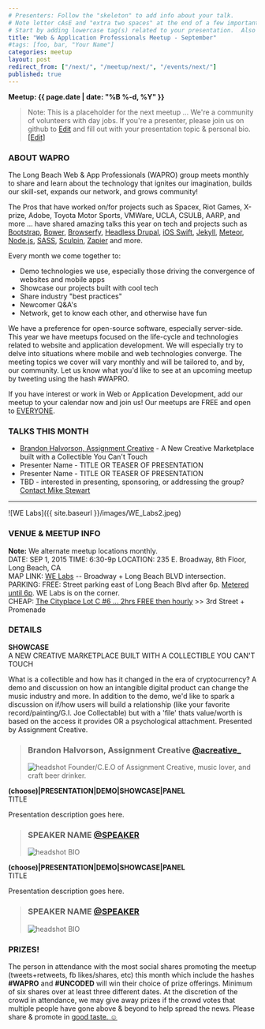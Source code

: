 ```yaml
---
# Presenters: Follow the "skeleton" to add info about your talk.
# Note letter cAsE and "extra two spaces" at the end of a few important lines.
# Start by adding lowercase tag(s) related to your presentation.  Also add "Your Name" as a tag.
title: "Web & Application Professionals Meetup - September"
#tags: [foo, bar, "Your Name"]
categories: meetup
layout: post
redirect_from: ["/next/", "/meetup/next/", "/events/next/"]
published: true
---
```


**Meetup: {{ page.date | date: "%B %-d, %Y" }}**  

>  Note: This is a placeholder for the next meetup ... We're a community of volunteers with day jobs. 	 If you're a presenter, please join us on github to  [Edit](https://github.com/uncodedlb/waprolb/tree/gh-pages/_posts/2015-09-01-Meetup-Sep.md) and fill out with your presentation topic & personal bio.  
[[Edit]](https://github.com/uncodedlb/waprolb/tree/gh-pages/_posts/2015-09-01-Meetup-Sep.md)  

### ABOUT WAPRO  
The Long Beach Web & App Professionals (WAPRO) group meets monthly to share and learn about the technology that ignites our imagination, builds our skill-set, expands our network, and grows community!  

The Pros that have worked on/for projects such as Spacex, Riot Games, X-prize, Adobe, Toyota Motor Sports, VMWare, UCLA, CSULB, AARP, and more ... have shared amazing talks this year on tech and projects such as [Bootstrap](http://getbootstrap.com/), [Bower](http://bower.io), [Browserfy](http://browserify.org/), [Headless Drupal](https://github.com/davidhwang/horseman), [iOS Swift](https://developer.apple.com/swift/), [Jekyll](http://jekyllrb.com), [Meteor](https://www.meteor.com/), [Node.js](http://iojs.org), [SASS](http://sass-lang.com/), [Sculpin](http://sculpin.io), [Zapier](http://zapier.com) and more.

Every month we come together to:

* Demo technologies we use, especially those driving the convergence of websites and mobile apps
* Showcase our projects built with cool tech
* Share industry "best practices"
* Newcomer Q&A's
* Network, get to know each other, and otherwise have fun


We have a preference for open-source software, especially server-side.  This year we have meetups focused on the life-cycle and technologies related to website and application development.  We will especially try to delve into situations where mobile and web technologies converge.  The meeting topics we cover will vary monthly and will be tailored to, and by, our community.  Let us know what you'd like to see at an upcoming meetup by tweeting using the hash #WAPRO.  

If you have interest or work in Web or Application Development, add our meetup to your calendar now and join us! Our meetups are FREE and open to [EVERYONE](https://github.com/uncodedlb/uncoded-policies).  


### TALKS THIS MONTH  
- [Brandon Halvorson, Assignment Creative](https://twitter.com/acreative_) - A New Creative Marketplace built with a Collectible You Can't Touch  
- Presenter Name - TITLE OR TEASER OF PRESENTATION  
- Presenter Name - TITLE OR TEASER OF PRESENTATION  
- TBD - interested in presenting, sponsoring, or addressing the group?  [Contact Mike Stewart](/about)  


--------


![WE Labs]({{ site.baseurl }}/images/WE_Labs2.jpeg)


### VENUE & MEETUP INFO  
**Note:** We alternate meetup locations monthly.  
DATE:  SEP 1, 2015
TIME: 6:30-9p
LOCATION:  235 E. Broadway, 8th Floor, Long Beach, CA  
MAP LINK: [WE Labs](http://www.welabs.us/contact) -- Broadway + Long Beach BLVD intersection.  
PARKING:
FREE: Street parking east of Long Beach Blvd after 6p.  [Metered until 6p](http://www.downtownlongbeach.org/parking).  WE Labs is on the corner.  
CHEAP: [The Cityplace Lot C #6 ... 2hrs FREE then hourly](https://www.google.com/maps/d/viewer?mid=z-je1exzTCd4.koH8EDyrfmPg&msa=0&ie=UTF8&t=m&ll=33.76923,-118.189459&spn=0.01427,0.038581&z=15&source=embed) >> 3rd Street + Promenade  



### DETAILS  


**SHOWCASE**  
A NEW CREATIVE MARKETPLACE BUILT WITH A COLLECTIBLE YOU CAN'T TOUCH  

What is a collectible and how has it changed in the era of cryptocurrency? A demo and discussion on how an intangible digital product can change the music industry and more. In addition to the demo, we'd like to spark a discussion on if/how users will build a relationship (like your favorite record/painting/G.I. Joe Collectable) but with a 'file' thats value/worth is based on the access it provides OR a psychological attachment. Presented by Assignment Creative.  

> ### Brandon Halvorson, Assignment Creative [@acreative_](https://twitter.com/acreative_)  
> <img src="{{ site.baseurl }}/images/people/brandon-halvorson.jpg" alt="headshot" class="headshot">
> Founder/C.E.O of Assignment Creative, music lover, and craft beer drinker.

**(choose)|PRESENTATION|DEMO|SHOWCASE|PANEL**  
TITLE  

Presentation description goes here.  

> ### SPEAKER NAME [@SPEAKER](TWITTER)  
> <img src="{{ site.baseurl }}/images/people/FOO.JPG" alt="headshot" class="headshot">
> BIO  

**(choose)|PRESENTATION|DEMO|SHOWCASE|PANEL**  
TITLE  

Presentation description goes here.  

> ### SPEAKER NAME [@SPEAKER](TWITTER)  
> <img src="{{ site.baseurl }}/images/people/FOO.JPG" alt="headshot" class="headshot">
> BIO  





### PRIZES!  

The person in attendance with the most social shares promoting the meetup (tweets+retweets, fb likes/shares, etc) this month which include the hashes **#WAPRO** and **#UNCODED** will win their choice of prize offerings.  Minimum of six shares over at least three different dates.  At the discretion of the crowd in attendance, we may give away prizes if the crowd votes that multiple people have gone above & beyond to help spread the news.  Please share & promote in [good taste. ☺](https://github.com/uncodedlb/uncoded-policies)
